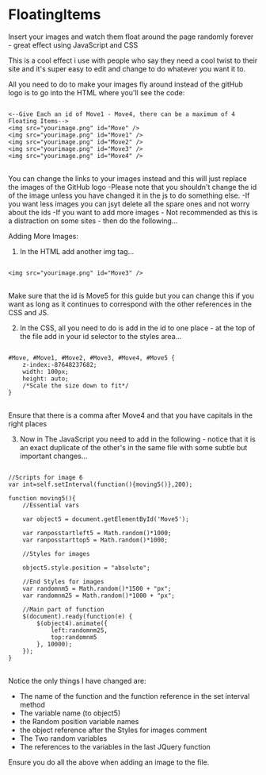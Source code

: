 FloatingItems
=============

Insert your images and watch them float around the page randomly forever - great effect using JavaScript and CSS

This is a cool effect i use with people who say they need a cool twist to their site and it's super easy to edit and change
to do whatever you want it to.

All you need to do to make your images fly around instead of the gitHub logo is to go into the HTML where you'll see the code:
<pre>
<code>
&lt;--Give Each an id of Move1 - Move4, there can be a maximum of 4 Floating Items--&gt;
&lt;img src="yourimage.png" id="Move" /&gt;
&lt;img src="yourimage.png" id="Move1" /&gt;
&lt;img src="yourimage.png" id="Move2" /&gt;
&lt;img src="yourimage.png" id="Move3" /&gt;
&lt;img src="yourimage.png" id="Move4" /&gt;
</code>
</pre>
You can change the links to your images instead and this will just replace the images of the GitHub logo
-Please note that you shouldn't change the id of the image unless you have changed it in the js to do something else.
-If you want less images you can jsyt delete all the spare ones and not worry about the ids
-If you want to add more images - Not recommended as this is a distraction on some sites - then do the following...

Adding More Images:

1. In the HTML add another img tag...
<pre>
<code>
&lt;img src="yourimage.png" id="Move3" /&gt;
</code>
</pre>
Make sure that the id is Move5 for this guide but you can change this if you want as long as it continues to correspond
with the other references in the CSS and JS.

2. In the CSS, all you need to do is add in the id to one place - at the top of the file add in your id selector to the
styles area...

<pre>
<code>
#Move, #Move1, #Move2, #Move3, #Move4, #Move5 {
	z-index:-87648237682;
	width: 100px;
	height: auto;
	/*Scale the size down to fit*/
}
</code>
</pre>

Ensure that there is a comma after Move4 and that you have capitals in the right places

3. Now in The JavaScript you need to add in the following - notice that it is an exact duplicate of the other's in the same file
with some subtle but important changes...

<pre>
<code>
//Scripts for image 6
var int=self.setInterval(function(){moving5()},200);

function moving5(){
	//Essential vars
	
	var object5 = document.getElementById('Move5');
	
	var ranposstartleft5 = Math.random()*1000;
	var ranposstarttop5 = Math.random()*1000;
	
	//Styles for images
	
	object5.style.position = "absolute";
	
	//End Styles for images
	var randomnm5 = Math.random()*1500 + "px";
	var randomnm25 = Math.random()*1000 + "px";
	
	//Main part of function
	$(document).ready(function(e) {
		$(object4).animate({
			left:randomnm25,
			top:randomnm5
		}, 10000);
	});
}
</code>
</pre>

Notice the only things I have changed are:
  - The name of the function and the function reference in the set interval method
  - The variable name (to object5)
  - the Random position variable names
  - the object reference after the Styles for images comment
  - The Two random variables
  - The references to the variables in the last JQuery function

Ensure you do all the above when adding an image to the file.
